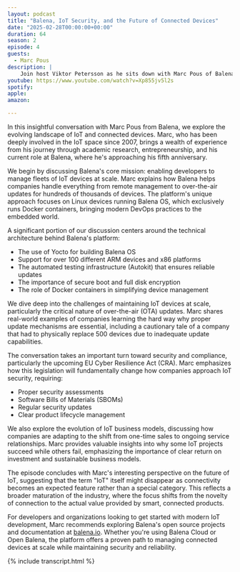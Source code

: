 ```yaml
---
layout: podcast
title: "Balena, IoT Security, and the Future of Connected Devices"
date: "2025-02-28T00:00:00+00:00"
duration: 64
season: 2
episode: 4
guests:
  - Marc Pous
description: |
    Join host Viktor Petersson as he sits down with Marc Pous of Balena to explore the ever-evolving world of IoT, from remote management and fleet updates to security legislation and software bills of materials (SBOMs). Marc reveals how Balena pioneered container-based deployments on devices like Raspberry Pi, explains why over-the-air (OTA) updates are critical for any hardware project, and offers insights into upcoming regulations such as the Cyber Resilience Act (CRA). Discover why IoT is quickly becoming "just connected products," how businesses can adapt to this new era, and why it's time to rethink everything from SD cards to DevOps workflows. Whether you're an IoT veteran or curious about the future of connected tech, this episode offers a deep dive into managing devices at scale and keeping them secure.
youtube: https://www.youtube.com/watch?v=Xp855jv5l2s
spotify:
apple:
amazon:

---
```


In this insightful conversation with Marc Pous from Balena, we explore the evolving landscape of IoT and connected devices. Marc, who has been deeply involved in the IoT space since 2007, brings a wealth of experience from his journey through academic research, entrepreneurship, and his current role at Balena, where he's approaching his fifth anniversary.

We begin by discussing Balena's core mission: enabling developers to manage fleets of IoT devices at scale. Marc explains how Balena helps companies handle everything from remote management to over-the-air updates for hundreds of thousands of devices. The platform's unique approach focuses on Linux devices running Balena OS, which exclusively runs Docker containers, bringing modern DevOps practices to the embedded world.

A significant portion of our discussion centers around the technical architecture behind Balena's platform:
* The use of Yocto for building Balena OS
* Support for over 100 different ARM devices and x86 platforms
* The automated testing infrastructure (Autokit) that ensures reliable updates
* The importance of secure boot and full disk encryption
* The role of Docker containers in simplifying device management

We dive deep into the challenges of maintaining IoT devices at scale, particularly the critical nature of over-the-air (OTA) updates. Marc shares real-world examples of companies learning the hard way why proper update mechanisms are essential, including a cautionary tale of a company that had to physically replace 500 devices due to inadequate update capabilities.

The conversation takes an important turn toward security and compliance, particularly the upcoming EU Cyber Resilience Act (CRA). Marc emphasizes how this legislation will fundamentally change how companies approach IoT security, requiring:
* Proper security assessments
* Software Bills of Materials (SBOMs)
* Regular security updates
* Clear product lifecycle management

We also explore the evolution of IoT business models, discussing how companies are adapting to the shift from one-time sales to ongoing service relationships. Marc provides valuable insights into why some IoT projects succeed while others fail, emphasizing the importance of clear return on investment and sustainable business models.

The episode concludes with Marc's interesting perspective on the future of IoT, suggesting that the term "IoT" itself might disappear as connectivity becomes an expected feature rather than a special category. This reflects a broader maturation of the industry, where the focus shifts from the novelty of connection to the actual value provided by smart, connected products.

For developers and organizations looking to get started with modern IoT development, Marc recommends exploring Balena's open source projects and documentation at [balena.io](https://www.balena.io). Whether you're using Balena Cloud or Open Balena, the platform offers a proven path to managing connected devices at scale while maintaining security and reliability.

{% include transcript.html %}
